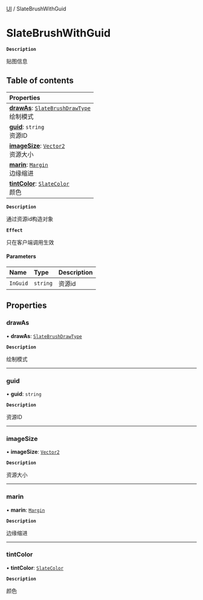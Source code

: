 [UI](../modules/UI.UI.md) / SlateBrushWithGuid

# SlateBrushWithGuid <Badge type="tip" text="Class" />

**`Description`**

贴图信息

## Table of contents

| Properties |
| :-----|
| **[drawAs](UI.SlateBrushWithGuid.md#drawas)**: [`SlateBrushDrawType`](../enums/UI.SlateBrushDrawType.md) <br> 绘制模式|
| **[guid](UI.SlateBrushWithGuid.md#guid)**: `string` <br> 资源ID|
| **[imageSize](UI.SlateBrushWithGuid.md#imagesize)**: [`Vector2`](Type.Vector2.md) <br> 资源大小|
| **[marin](UI.SlateBrushWithGuid.md#marin)**: [`Margin`](UI.Margin.md) <br> 边缘缩进|
| **[tintColor](UI.SlateBrushWithGuid.md#tintcolor)**: [`SlateColor`](UI.SlateColor.md) <br> 颜色|

**`Description`**

通过资源id构造对象

**`Effect`**

只在客户端调用生效

#### Parameters

| Name | Type | Description |
| :------ | :------ | :------ |
| `InGuid` | `string` | 资源id |

## Properties

### drawAs

• **drawAs**: [`SlateBrushDrawType`](../enums/UI.SlateBrushDrawType.md)

**`Description`**

绘制模式

___

### guid

• **guid**: `string`

**`Description`**

资源ID

___

### imageSize

• **imageSize**: [`Vector2`](Type.Vector2.md)

**`Description`**

资源大小

___

### marin

• **marin**: [`Margin`](UI.Margin.md)

**`Description`**

边缘缩进

___

### tintColor

• **tintColor**: [`SlateColor`](UI.SlateColor.md)

**`Description`**

颜色

